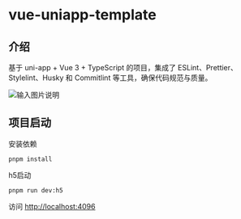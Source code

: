 # vue-uniapp-template

## 介绍
基于 uni-app + Vue 3 + TypeScript 的项目，集成了 ESLint、Prettier、Stylelint、Husky 和 Commitlint 等工具，确保代码规范与质量。

![输入图片说明](https://i-blog.csdnimg.cn/direct/2c0eaeaa15134517a77b7a1689388537.gif)

## 项目启动

安装依赖
```
pnpm install
```

h5启动
```
pnpm run dev:h5
```

访问 [http://localhost:4096](http://localhost:4096)